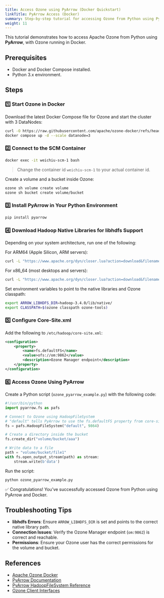 ```yaml
---
title: Access Ozone using PyArrow (Docker Quickstart)
linkTitle: PyArrow Access (Docker)
summary: Step-by-step tutorial for accessing Ozone from Python using PyArrow in a Docker environment.
weight: 11
---
```


<!--
Licensed to the Apache Software Foundation (ASF) under one or more
contributor license agreements.  See the NOTICE file distributed with
this work for additional information regarding copyright ownership.
The ASF licenses this file to You under the Apache License, Version 2.0
(the "License"); you may not use this file except in compliance with
the License.  You may obtain a copy of the License at

    http://www.apache.org/licenses/LICENSE-2.0

Unless required by applicable law or agreed to in writing, software
distributed under the License is distributed on an "AS IS" BASIS,
WITHOUT WARRANTIES OR CONDITIONS OF ANY KIND, either express or implied.
See the License for the specific language governing permissions and
limitations under the License.
-->

This tutorial demonstrates how to access Apache Ozone from Python using **PyArrow**, with Ozone running in Docker.

## Prerequisites

- Docker and Docker Compose installed.
- Python 3.x environment.

## Steps

### 1️⃣ Start Ozone in Docker

Download the latest Docker Compose file for Ozone and start the cluster with 3 DataNodes:

```bash
curl -O https://raw.githubusercontent.com/apache/ozone-docker/refs/heads/latest/docker-compose.yaml
docker compose up -d --scale datanode=3
```

### 2️⃣ Connect to the SCM Container

```bash
docker exec -it weichiu-scm-1 bash
```

> Change the container id `weichiu-scm-1` to your actual container id.

Create a volume and a bucket inside Ozone:

```bash
ozone sh volume create volume
ozone sh bucket create volume/bucket
```

### 3️⃣ Install PyArrow in Your Python Environment

```bash
pip install pyarrow
```

### 4️⃣ Download Hadoop Native Libraries for libhdfs Support

Depending on your system architecture, run one of the following:

For ARM64 (Apple Silicon, ARM servers):
```bash
curl -L "https://www.apache.org/dyn/closer.lua?action=download&filename=hadoop/common/hadoop-3.4.0/hadoop-3.4.0-aarch64.tar.gz" | tar -xz --wildcards 'hadoop-3.4.0/lib/native/libhdfs.*'
```

For x86_64 (most desktops and servers):
```bash
curl -L "https://www.apache.org/dyn/closer.lua?action=download&filename=hadoop/common/hadoop-3.4.0/hadoop-3.4.0.tar.gz" | tar -xz --wildcards 'hadoop-3.4.0/lib/native/libhdfs.*'
```

Set environment variables to point to the native libraries and Ozone classpath:

```bash
export ARROW_LIBHDFS_DIR=hadoop-3.4.0/lib/native/
export CLASSPATH=$(ozone classpath ozone-tools)
```

### 5️⃣ Configure Core-Site.xml

Add the following to `/etc/hadoop/core-site.xml`:

```xml
<configuration>
    <property>
        <name>fs.defaultFS</name>
        <value>ofs://om:9862</value>
        <description>Ozone Manager endpoint</description>
    </property>
</configuration>
```

### 6️⃣ Access Ozone Using PyArrow

Create a Python script (`ozone_pyarrow_example.py`) with the following code:

```python
#!/usr/bin/python
import pyarrow.fs as pafs

# Connect to Ozone using HadoopFileSystem
# "default" tells PyArrow to use the fs.defaultFS property from core-site.xml
fs = pafs.HadoopFileSystem("default", 9864)

# Create a directory inside the bucket
fs.create_dir("volume/bucket/aaa")

# Write data to a file
path = "volume/bucket/file1"
with fs.open_output_stream(path) as stream:
    stream.write(b'data')
```

Run the script:

```bash
python ozone_pyarrow_example.py
```

✅ Congratulations! You’ve successfully accessed Ozone from Python using PyArrow and Docker.

## Troubleshooting Tips

- **libhdfs Errors**: Ensure `ARROW_LIBHDFS_DIR` is set and points to the correct native library path.
- **Connection Issues**: Verify the Ozone Manager endpoint (`om:9862`) is correct and reachable.
- **Permissions**: Ensure your Ozone user has the correct permissions for the volume and bucket.

## References

- [Apache Ozone Docker](https://github.com/apache/ozone-docker)
- [PyArrow Documentation](https://arrow.apache.org/docs/python/)
- [PyArrow HadoopFileSystem Reference](https://arrow.apache.org/docs/python/generated/pyarrow.fs.HadoopFileSystem.html)
- [Ozone Client Interfaces](https://ozone.apache.org/docs/edge/interface.html)
